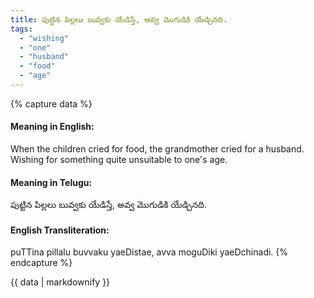 ```yaml
---
title: పుట్టిన పిల్లలు బువ్వకు యేడిస్తే, అవ్వ మొగుడికి యేడ్చినది.
tags:
  - "wishing"
  - "one"
  - "husband"
  - "food"
  - "age"
---
```


{% capture data %}
#### Meaning in English:
When the children cried for food, the grandmother cried for a husband.
Wishing for something quite unsuitable to one's age.

#### Meaning in Telugu:
పుట్టిన పిల్లలు బువ్వకు యేడిస్తే, అవ్వ మొగుడికి యేడ్చినది.

#### English Transliteration:
puTTina pillalu buvvaku yaeDistae, avva moguDiki yaeDchinadi.
{% endcapture %}

<div class="notice">{{ data | markdownify }}</div>

